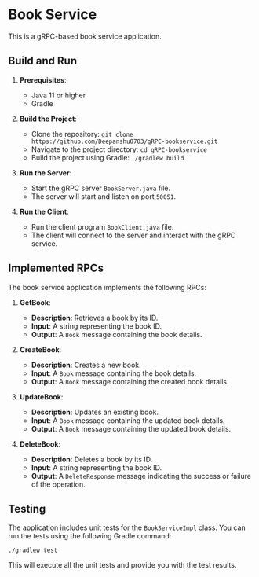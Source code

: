 # Book Service

This is a gRPC-based book service application.

## Build and Run

1. **Prerequisites**:
   - Java 11 or higher
   - Gradle

2. **Build the Project**:
   - Clone the repository: `git clone https://github.com/Deepanshu0703/gRPC-bookservice.git`
   - Navigate to the project directory: `cd gRPC-bookservice`
   - Build the project using Gradle: `./gradlew build`

3. **Run the Server**:
   - Start the gRPC server `BookServer.java` file.
   - The server will start and listen on port `50051`.

4. **Run the Client**:
   - Run the client program `BookClient.java` file.
   - The client will connect to the server and interact with the gRPC service.

## Implemented RPCs

The book service application implements the following RPCs:

1. **GetBook**:
   - **Description**: Retrieves a book by its ID.
   - **Input**: A string representing the book ID.
   - **Output**: A `Book` message containing the book details.

2. **CreateBook**:
   - **Description**: Creates a new book.
   - **Input**: A `Book` message containing the book details.
   - **Output**: A `Book` message containing the created book details.

3. **UpdateBook**:
   - **Description**: Updates an existing book.
   - **Input**: A `Book` message containing the updated book details.
   - **Output**: A `Book` message containing the updated book details.

4. **DeleteBook**:
   - **Description**: Deletes a book by its ID.
   - **Input**: A string representing the book ID.
   - **Output**: A `DeleteResponse` message indicating the success or failure of the operation.

## Testing

The application includes unit tests for the `BookServiceImpl` class. You can run the tests using the following Gradle command:

```
./gradlew test
```

This will execute all the unit tests and provide you with the test results. 